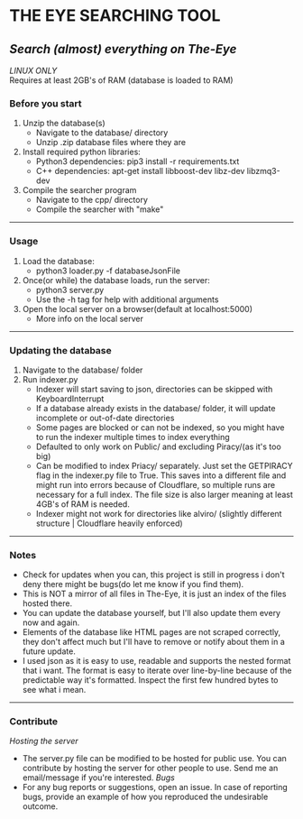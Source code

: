 # THE EYE SEARCHING TOOL
*Search (almost) everything on The-Eye* 
----

*LINUX ONLY*  
Requires at least 2GB's of RAM (database is loaded to RAM)
### Before you start
1. Unzip the database(s)
    * Navigate to the database/ directory
    * Unzip .zip database files where they are
2. Install required python libraries:   
    * Python3 dependencies: pip3 install -r requirements.txt
    * C++     dependencies: apt-get install libboost-dev libz-dev libzmq3-dev
3. Compile the searcher program
    * Navigate to the cpp/ directory
    * Compile the searcher with "make"
---- 

### Usage
1. Load the database:
    * python3 loader.py -f databaseJsonFile
2. Once(or while) the database loads, run the server:
    * python3 server.py
    * Use the -h tag for help with additional arguments 
3. Open the local server on a browser(default at localhost:5000)
    * More info on the local server
---- 

### Updating the database
1. Navigate to the database/ folder
2. Run indexer.py 
    * Indexer will start saving to json, directories can be skipped with KeyboardInterrupt
    * If a database already exists in the database/ folder, it will update incomplete or out-of-date directories
    * Some pages are blocked or can not be indexed, so you might have to run the indexer multiple times to index everything
    * Defaulted to only work on Public/ and excluding Piracy/(as it's too big)
    * Can be modified to index Priacy/ separately. Just set the GETPIRACY flag in the indexer.py file to True. This saves into a different file and might run into errors because of Cloudflare, so multiple runs are necessary for a full index. The file size is also larger meaning at least 4GB's of RAM is needed.
    * Indexer might not work for directories like alviro/ (slightly different structure | Cloudflare heavily enforced)
---- 

### Notes
* Check for updates when you can, this project is still in progress i don't deny there might be bugs(do let me know if you find them).
* This is NOT a mirror of all files in The-Eye, it is just an index of the files hosted there.
* You can update the database yourself, but I'll also update them every now and again.
* Elements of the database like HTML pages are not scraped correctly, they don't affect much but I'll have to remove or notify about them in a future update.
* I used json as it is easy to use, readable and supports the nested format that i want. The format is easy to iterate over line-by-line because of the predictable way it's formatted. Inspect the first few hundred bytes to see what i mean.
---- 

### Contribute
*Hosting the server*  
* The server.py file can be modified to be hosted for public use. You can contribute by hosting the server for other people to use. Send me an email/message if you're interested.
*Bugs*  
* For any bug reports or suggestions, open an issue. In case of reporting bugs, provide an example of how you reproduced the undesirable outcome.
